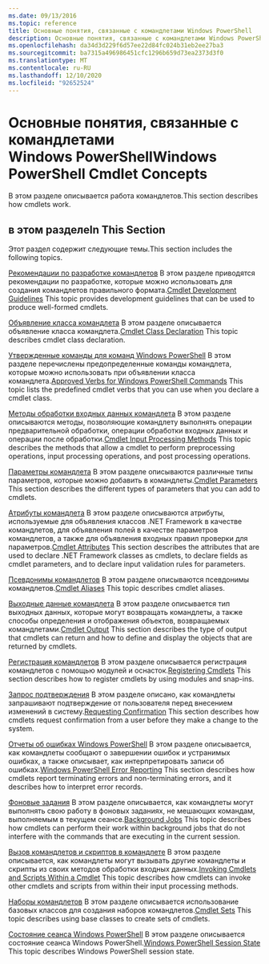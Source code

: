```yaml
---
ms.date: 09/13/2016
ms.topic: reference
title: Основные понятия, связанные с командлетами Windows PowerShell
description: Основные понятия, связанные с командлетами Windows PowerShell
ms.openlocfilehash: da34d3d229f6d57ee22d84fc024b31eb2ee27ba3
ms.sourcegitcommit: ba7315a496986451cfc1296b659d73ea2373d3f0
ms.translationtype: MT
ms.contentlocale: ru-RU
ms.lasthandoff: 12/10/2020
ms.locfileid: "92652524"
---
```

# <a name="windows-powershell-cmdlet-concepts"></a><span data-ttu-id="59c3d-103">Основные понятия, связанные с командлетами Windows PowerShell</span><span class="sxs-lookup"><span data-stu-id="59c3d-103">Windows PowerShell Cmdlet Concepts</span></span>

<span data-ttu-id="59c3d-104">В этом разделе описывается работа командлетов.</span><span class="sxs-lookup"><span data-stu-id="59c3d-104">This section describes how cmdlets work.</span></span>

## <a name="in-this-section"></a><span data-ttu-id="59c3d-105">в этом разделе</span><span class="sxs-lookup"><span data-stu-id="59c3d-105">In This Section</span></span>

<span data-ttu-id="59c3d-106">Этот раздел содержит следующие темы.</span><span class="sxs-lookup"><span data-stu-id="59c3d-106">This section includes the following topics.</span></span>

<span data-ttu-id="59c3d-107">[Рекомендации по разработке командлетов](./cmdlet-development-guidelines.md) В этом разделе приводятся рекомендации по разработке, которые можно использовать для создания командлетов правильного формата.</span><span class="sxs-lookup"><span data-stu-id="59c3d-107">[Cmdlet Development Guidelines](./cmdlet-development-guidelines.md) This topic provides development guidelines that can be used to produce well-formed cmdlets.</span></span>

<span data-ttu-id="59c3d-108">[Объявление класса командлета](./cmdlet-class-declaration.md) В этом разделе описывается объявление класса командлета.</span><span class="sxs-lookup"><span data-stu-id="59c3d-108">[Cmdlet Class Declaration](./cmdlet-class-declaration.md) This topic describes cmdlet class declaration.</span></span>

<span data-ttu-id="59c3d-109">[Утвержденные команды для команд Windows PowerShell](./approved-verbs-for-windows-powershell-commands.md) В этом разделе перечислены предопределенные команды командлета, которые можно использовать при объявлении класса командлета.</span><span class="sxs-lookup"><span data-stu-id="59c3d-109">[Approved Verbs for Windows PowerShell Commands](./approved-verbs-for-windows-powershell-commands.md) This topic lists the predefined cmdlet verbs that you can use when you declare a cmdlet class.</span></span>

<span data-ttu-id="59c3d-110">[Методы обработки входных данных командлета](./cmdlet-input-processing-methods.md) В этом разделе описываются методы, позволяющие командлету выполнять операции предварительной обработки, операции обработки входных данных и операции после обработки.</span><span class="sxs-lookup"><span data-stu-id="59c3d-110">[Cmdlet Input Processing Methods](./cmdlet-input-processing-methods.md) This topic describes the methods that allow a cmdlet to perform preprocessing operations, input processing operations, and post processing operations.</span></span>

<span data-ttu-id="59c3d-111">[Параметры командлета](./cmdlet-parameters.md) В этом разделе описываются различные типы параметров, которые можно добавить в командлеты.</span><span class="sxs-lookup"><span data-stu-id="59c3d-111">[Cmdlet Parameters](./cmdlet-parameters.md) This section describes the different types of parameters that you can add to cmdlets.</span></span>

<span data-ttu-id="59c3d-112">[Атрибуты командлета](./cmdlet-attributes.md) В этом разделе описываются атрибуты, используемые для объявления классов .NET Framework в качестве командлетов, для объявления полей в качестве параметров командлетов, а также для объявления входных правил проверки для параметров.</span><span class="sxs-lookup"><span data-stu-id="59c3d-112">[Cmdlet Attributes](./cmdlet-attributes.md) This section describes the attributes that are used to declare .NET Framework classes as cmdlets, to declare fields as cmdlet parameters, and to declare input validation rules for parameters.</span></span>

<span data-ttu-id="59c3d-113">[Псевдонимы командлетов](./cmdlet-aliases.md) В этом разделе описываются псевдонимы командлетов.</span><span class="sxs-lookup"><span data-stu-id="59c3d-113">[Cmdlet Aliases](./cmdlet-aliases.md) This topic describes cmdlet aliases.</span></span>

<span data-ttu-id="59c3d-114">[Выходные данные командлета](./cmdlet-output.md) В этом разделе описывается тип выходных данных, которые могут возвращать командлеты, а также способы определения и отображения объектов, возвращаемых командлетами.</span><span class="sxs-lookup"><span data-stu-id="59c3d-114">[Cmdlet Output](./cmdlet-output.md) This section describes the type of output that cmdlets can return and how to define and display the objects that are returned by cmdlets.</span></span>

<span data-ttu-id="59c3d-115">[Регистрация командлетов](./modules-and-snap-ins.md) В этом разделе описывается регистрация командлетов с помощью модулей и оснасток.</span><span class="sxs-lookup"><span data-stu-id="59c3d-115">[Registering Cmdlets](./modules-and-snap-ins.md) This section describes how to register cmdlets by using modules and snap-ins.</span></span>

<span data-ttu-id="59c3d-116">[Запрос подтверждения](./requesting-confirmation-from-cmdlets.md) В этом разделе описано, как командлеты запрашивают подтверждение от пользователя перед внесением изменений в систему.</span><span class="sxs-lookup"><span data-stu-id="59c3d-116">[Requesting Confirmation](./requesting-confirmation-from-cmdlets.md) This section describes how cmdlets request confirmation from a user before they make a change to the system.</span></span>

<span data-ttu-id="59c3d-117">[Отчеты об ошибках Windows PowerShell](./error-reporting-concepts.md) В этом разделе описывается, как командлеты сообщают о завершении ошибок и устранимых ошибках, а также описывает, как интерпретировать записи об ошибках.</span><span class="sxs-lookup"><span data-stu-id="59c3d-117">[Windows PowerShell Error Reporting](./error-reporting-concepts.md) This section describes how cmdlets report terminating errors and non-terminating errors, and it describes how to interpret error records.</span></span>

<span data-ttu-id="59c3d-118">[Фоновые задания](./background-jobs.md) В этом разделе описывается, как командлеты могут выполнять свою работу в фоновых заданиях, не мешающих командам, выполняемым в текущем сеансе.</span><span class="sxs-lookup"><span data-stu-id="59c3d-118">[Background Jobs](./background-jobs.md) This topic describes how cmdlets can perform their work within background jobs that do not interfere with the commands that are executing in the current session.</span></span>

<span data-ttu-id="59c3d-119">[Вызов командлетов и скриптов в командлете](./invoking-cmdlets-and-scripts-within-a-cmdlet.md) В этом разделе описывается, как командлеты могут вызывать другие командлеты и скрипты из своих методов обработки входных данных.</span><span class="sxs-lookup"><span data-stu-id="59c3d-119">[Invoking Cmdlets and Scripts Within a Cmdlet](./invoking-cmdlets-and-scripts-within-a-cmdlet.md) This topic describes how cmdlets can invoke other cmdlets and scripts from within their input processing methods.</span></span>

<span data-ttu-id="59c3d-120">[Наборы командлетов](./cmdlet-sets.md) В этом разделе описывается использование базовых классов для создания наборов командлетов.</span><span class="sxs-lookup"><span data-stu-id="59c3d-120">[Cmdlet Sets](./cmdlet-sets.md) This topic describes using base classes to create sets of cmdlets.</span></span>

<span data-ttu-id="59c3d-121">[Состояние сеанса Windows PowerShell](./windows-powershell-session-state.md) В этом разделе описывается состояние сеанса Windows PowerShell.</span><span class="sxs-lookup"><span data-stu-id="59c3d-121">[Windows PowerShell Session State](./windows-powershell-session-state.md) This topic describes Windows PowerShell session state.</span></span>
